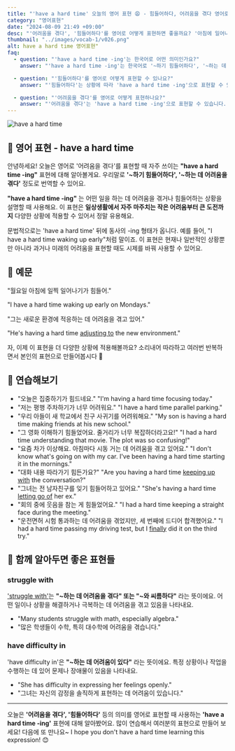 ```yaml
---
title: "'have a hard time' 오늘의 영어 표현 😩 - 힘들어하다, 어려움을 겪다 영어로"
category: "영어표현"
date: "2024-08-09 21:49 +09:00"
desc: "'어려움을 겪다', '힘들어하다'를 영어로 어떻게 표현하면 좋을까요? '아침에 일어나기 힘들어요', '새 직장에 적응하느라 고생 중이에요' 등을 영어로 표현하는 법을 배워봅시다. 다양한 예문을 통해서 연습하고 본인의 표현으로 만들어 보세요."
thumbnail: "../images/vocab-1/v026.png"
alt: have a hard time 영어표현"
faq:
  - question: "'have a hard time -ing'는 한국어로 어떤 의미인가요?"
    answer: "'have a hard time -ing'는 한국어로 '~하기 힘들어하다', '~하는 데 어려움을 겪다'로 번역됩니다. 어떤 일을 하는 데 어려움을 겪거나 힘들어하는 상황을 설명할 때 사용합니다."

  - question: "'힘들어하다'를 영어로 어떻게 표현할 수 있나요?"
    answer: "'힘들어하다'는 상황에 따라 'have a hard time -ing'으로 표현할 수 있습니다. 예를 들어, '그는 새 환경에 적응하기 힘들어해요'는 'He's having a hard time adjusting to the new environment'로 말할 수 있습니다."

  - question: "'어려움을 겪다'를 영어로 어떻게 표현하나요?"
    answer: "'어려움을 겪다'는 'have a hard time -ing'으로 표현할 수 있습니다. 예를 들어, '저는 평행 주차하는 데 어려움을 겪어요'는 'I have a hard time parallel parking'으로 말할 수 있습니다."
---
```


<img src="../images/vocab-1/v026-1.avif" alt="have a hard time"/>

## 🌟 영어 표현 - have a hard time

안녕하세요! 오늘은 영어로 '어려움을 겪다'를 표현할 때 자주 쓰이는 **"have a hard time -ing"** 표현에 대해 알아볼게요. 우리말로 **'~하기 힘들어하다', '~하는 데 어려움을 겪다'** 정도로 번역할 수 있어요.

**"have a hard time -ing"** 는 어떤 일을 하는 데 어려움을 겪거나 힘들어하는 상황을 설명할 때 사용해요. 이 표현은 **일상생활에서 자주 마주치는 작은 어려움부터 큰 도전까지** 다양한 상황에 적용할 수 있어서 정말 유용해요.

문법적으로는 'have a hard time' 뒤에 동사의 -ing 형태가 옵니다. 예를 들어, "I have a hard time waking up early"처럼 말이죠. 이 표현은 현재나 일반적인 상황뿐만 아니라 과거나 미래의 어려움을 표현할 때도 시제를 바꿔 사용할 수 있어요.

## 📖 예문

"월요일 아침에 일찍 일어나기가 힘들어."

"I have a hard time waking up early on Mondays."

"그는 새로운 환경에 적응하는 데 어려움을 겪고 있어."

"He's having a hard time <a href="/blog/in-english/073.adjust-to/">adjusting to</a> the new environment."

자, 이제 이 표현을 더 다양한 상황에 적용해볼까요? 소리내어 따라하고 여러번 반복하면서 본인의 표현으로 만들어봅시다 🌟

## 💬 연습해보기

<ul data-interactive-list>
  <li data-interactive-item>
    <span data-toggler>"오늘은 집중하기가 힘드네요."</span>
    <span data-answer>"I'm having a hard time focusing today."</span>
  </li>
  <li data-interactive-item>
    <span data-toggler>"저는 평행 주차하기가 너무 어려워요."</span>
    <span data-answer>"I have a hard time parallel parking."</span>
  </li>
  <li data-interactive-item>
    <span data-toggler>"우리 아들이 새 학교에서 친구 사귀기를 어려워해요."</span>
    <span data-answer>"My son is having a hard time making friends at his new school."</span>
  </li>
  <li data-interactive-item>
    <span data-toggler>"그 영화 이해하기 힘들었어요. 줄거리가 너무 복잡하더라고요!"</span>
    <span data-answer>"I had a hard time understanding that movie. The plot was so confusing!"</span>
  </li>
  <li data-interactive-item>
    <span data-toggler>"요즘 차가 이상해요. 아침마다 시동 거는 데 어려움을 겪고 있어요."</span>
    <span data-answer>"I don't know what's going on with my car. I've been having a hard time starting it in the mornings."</span>
  </li>
  <li data-interactive-item>
    <span data-toggler>"대화 내용 따라가기 힘든가요?"</span>
    <span data-answer>"Are you having a hard time <a href="/blog/vocab-1/027.keep-up-with/">keeping up with</a> the conversation?"</span>
  </li>
  <li data-interactive-item>
    <span data-toggler>"그녀는 전 남자친구를 잊기 힘들어하고 있어요."</span>
    <span data-answer>"She's having a hard time <a href="/blog/in-english/013.let-go-of/">letting go of</a> her ex."</span>
  </li>
  <li data-interactive-item>
    <span data-toggler>"회의 중에 웃음을 참는 게 힘들었어요."</span>
    <span data-answer>"I had a hard time keeping a straight face during the meeting."</span>
  </li>
  <li data-interactive-item>
    <span data-toggler>"운전면허 시험 통과하는 데 어려움을 겪었지만, 세 번째에 드디어 합격했어요."</span>
    <span data-answer>"I had a hard time passing my driving test, but I <a href="/blog/in-english/182.finally/">finally</a> did it on the third try."</span>
  </li>
</ul>

## 🤝 함께 알아두면 좋은 표현들

### struggle with

['struggle with'](/blog/잘-안돼-영어표현/)는 **"~하는 데 어려움을 겪다" 또는 "~와 씨름하다"** 라는 뜻이에요. 어떤 일이나 상황을 해결하거나 극복하는 데 어려움을 겪고 있음을 나타내요.

- "Many students struggle with math, especially algebra."
- "많은 학생들이 수학, 특히 대수학에 어려움을 겪습니다."

### have difficulty in

'have difficulty in'은 **"~하는 데 어려움이 있다"** 라는 뜻이에요. 특정 상황이나 작업을 수행하는 데 있어 문제나 장애물이 있음을 나타내요.

- "She has difficulty in expressing her feelings openly."
- "그녀는 자신의 감정을 솔직하게 표현하는 데 어려움이 있습니다."

---

오늘은 **'어려움을 겪다', '힘들어하다'** 등의 의미를 영어로 표현할 때 사용하는 **'have a hard time -ing'** 표현에 대해 알아봤어요. 많이 연습해서 여러분의 표현으로 만들어 보세요! 다음에 또 만나요~ I hope you don't have a hard time learning this expression! 😊
